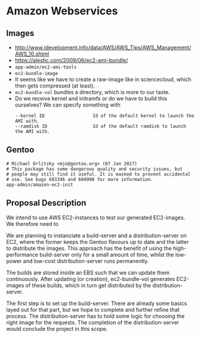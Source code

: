 Amazon Webservices
==================

Images
-------

* <http://www.idevelopment.info/data/AWS/AWS_Tips/AWS_Management/AWS_10.shtml>
* <https://alestic.com/2009/06/ec2-ami-bundle/>
* `app-admin/ec2-ami-tools`
* `ec2-bundle-image`
* It seems like we have to create a raw-image like in sciencecloud, 
	which then gets compressed (at least).
* `ec2-bundle-vol` bundles a directory, which is more to our taste.
* Do we receive kernel and initramfs or do we have to build this ourselves?
	We can specify something with 
	```
	--kernel ID                  Id of the default kernel to launch the AMI with.
	--ramdisk ID                 Id of the default ramdisk to launch the AMI with.
	```

Gentoo
-------

```
# Michael Orlitzky <mjo@gentoo.org> (07 Jan 2017)
# This package has some dangerous quality and security issues, but
# people may still find it useful. It is masked to prevent accidental
# use. See bugs 603346 and 604998 for more information.
app-admin/amazon-ec2-init
```

Proposal Description
--------------------

We intend to use AWS EC2-instances to test our generated EC2-images.
We therefore need to 






We are planning to instanciate a build-server and a distribution-server on EC2, where the former keeps the Gentoo flavours
up to date and the latter to distribute the images.
This approach has the benefit of using the high-performance build-server only for a small amount of time, whilst the
low-power and low-cost distribution-server runs permanently.

The builds are stored inside an EBS such that we can update them continuously.
After updating (or creation), ec2-bundle-vol generates EC2-images of these builds, which in turn get distributed by the distribution-server.

The first step is to set up the build-server. There are already some basics layed out for that part, but we hope to complete and further refine that process.
The distribution-server has to hold some logic for choosing the right image for the requests.
The completion of the distribution-server would conclude the project in this scope.
